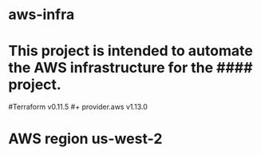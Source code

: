 # aws-infra
# This project is intended to automate the AWS infrastructure for the #### project.
#Terraform v0.11.5
#+ provider.aws v1.13.0
# AWS region us-west-2
